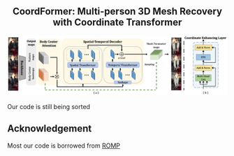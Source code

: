 <h2 align="center"> CoordFormer: Multi-person 3D Mesh Recovery with Coordinate Transformer </h2>

![model_structure](./demo/model_structure.png)

Our code is still being sorted



## Acknowledgement

Most our code is borrowed from [ROMP](https://github.com/Arthur151/ROMP)

